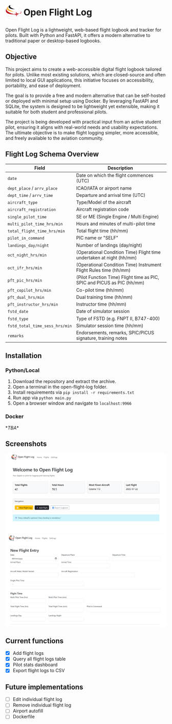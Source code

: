 <h1>
    <img src="./.uv_static/media/ofl_clear.png" alt="Image" style="width:50px; height:50px; vertical-align:middle;">
    Open Flight Log
</h1>

Open Flight Log is a lightweight, web-based flight logbook and tracker for pilots.
Built with Python and FastAPI, it offers a modern alternative to traditional paper or desktop-based logbooks.


## Objective
This project aims to create a web-accessible digital flight logbook tailored for pilots. 
Unlike most existing solutions, which are closed-source and often limited to local GUI applications, 
this initiative focuses on accessibility, portability, and ease of deployment.

The goal is to provide a free and modern alternative that can be self-hosted 
or deployed with minimal setup using Docker. 
By leveraging FastAPI and SQLite, the system is designed to be lightweight yet extensible, 
making it suitable for both student and professional pilots.

The project is being developed with practical input from an active student pilot, 
ensuring it aligns with real-world needs and usability expectations. 
The ultimate objective is to make flight logging simpler, more accessible, 
and freely available to the aviation community.

## Flight Log Schema Overview

| Field | Description                                                             |
|-------|-------------------------------------------------------------------------|
| `date` | Date on which the flight commences (UTC)                               |
| `dept_place` / `arrv_place` | ICAO/IATA or airport name                         |
| `dept_time` / `arrv_time` | Departure and arrival time (UTC)                    |
| `aircraft_type` | Type/Model of the aircraft                                    |
| `aircraft_registration` | Aircraft registration code                            |
| `single_pilot_time` | SE or ME (Single Engine / Multi Engine)                   |
| `multi_pilot_time_hrs/min` | Hours and minutes of multi-pilot time              |
| `total_flight_time_hrs/min` | Total flight time (hh/mm)                         |
| `pilot_in_command` | PIC name or "SELF"                                         |
| `landings_day/night` | Number of landings (day/night)                           |
| `oct_night_hrs/min` | (Operational Condition Time) Flight time undertaken at night (hh/mm)  |
| `oct_ifr_hrs/min` | (Operational Condition Time) Instrument Flight Rules time (hh/mm)       |
| `pft_pic_hrs/min` | (Pilot Function Time) Flight time as PIC, SPIC and PICUS as PIC (hh/mm) |
| `pft_copilot_hrs/min` | Co-pilot time (hh/mm)                                   |
| `pft_dual_hrs/min` | Dual training time (hh/mm)                                 |
| `pft_instructor_hrs/min` | Instructor time (hh/mm)                              |
| `fstd_date` | Date of simulator session                                         |
| `fstd_type` | Type of FSTD (e.g. FNPT II, B747-400)                             |
| `fstd_total_time_sess_hrs/min` | Simulator session time (hh/mm)                 |
| `remarks` | Endorsements, remarks, SPIC/PICUS signature, training notes         |



## Installation

### Python/Local
1. Download the repository and extract the archive. 
2. Open a terminal in the open-flight-log folder.
3. Install requirements via `pip install -r requirements.txt`
4. Run app via `python main.py`
5. Open a browser window and navigate to `localhost:9966`

### Docker
\**TBA*\*

## Screenshots
![Dashboard Screenshot](.uv_static/media/screenshots/dashboard.png)
![Add Flight Screenshot](.uv_static/media/screenshots/add_flight.png)

## Current functions
- [X] Add flight logs
- [X] Query all flight logs table
- [X] Pilot stats dashboard
- [X] Export flight logs to CSV

## Future implementations
- [ ] Edit individual flight log
- [ ] Remove individual flight log
- [ ] Airport autofill
- [ ] Dockerfile

